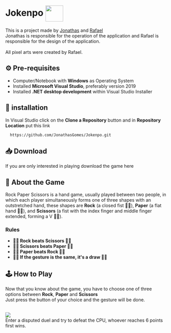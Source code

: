 # Jokenpo <img align="center" src="https://media.discordapp.net/attachments/956982508292046949/961024183867949066/button_scissors_1.png" width="55" height="50" /></h1>

This is a project made by [Jonathas](https://github.com/JonathasGomes) and [Rafael](https://github.com/RafaelFigueiredo1)<br>
Jonathas is responsible for the operation of the application and Rafael is responsible for the design of the application.<br><br>
All pixel arts were created by Rafael. 

## ⚙️ Pre-requisites
* Computer/Notebook with **Windows** as Operating System<br>
* Installed **Microsoft Visual Studio**, preferably version 2019<br>
* Installed  **.NET desktop development** within Visual Studio Installer

## 📂 installation
In Visual Studio click on the **Clone a Repository** button and in **Repository Location** put this link
```github
  https://github.com/JonathasGomes/Jokenpo.git
```  
## 📥 Download
If you are only interested in playing download the game here
## 📜 About the Game
Rock Paper Scissors is a hand game, usually played between two people, in which each player simultaneously forms one of three shapes with an outstretched hand,
these shapes are **Rock** (a closed fist 👊🏾), **Paper** (a flat hand 🖐🏾), and **Scissors** (a fist with the index finger and middle finger extended, forming a V ✌🏾). 

### Rules<br>
* **👊🏾 Rock beats Scissors ✌🏾** <br>
* **✌🏾 Scissors beats Paper 🖐🏾**<br>
* **🖐🏾 Paper beats Rock 👊🏾**<br>
* **✌🏾 If the gesture is the same, it's a draw ✌🏾**<br>

## 🕹 How to Play
Now that you know about the game, you have to choose one of three options between **Rock**, **Paper** and **Scissors**<br>
Just press the button of your choice and the gesture will be done.


<br>
<img align="center" src="https://media.discordapp.net/attachments/396443279119482912/961345037894037534/Animacao.gif?width=454&height=468"/><br>
Enter a disputed duel and try to defeat the CPU, whoever reaches 6 points first wins.
